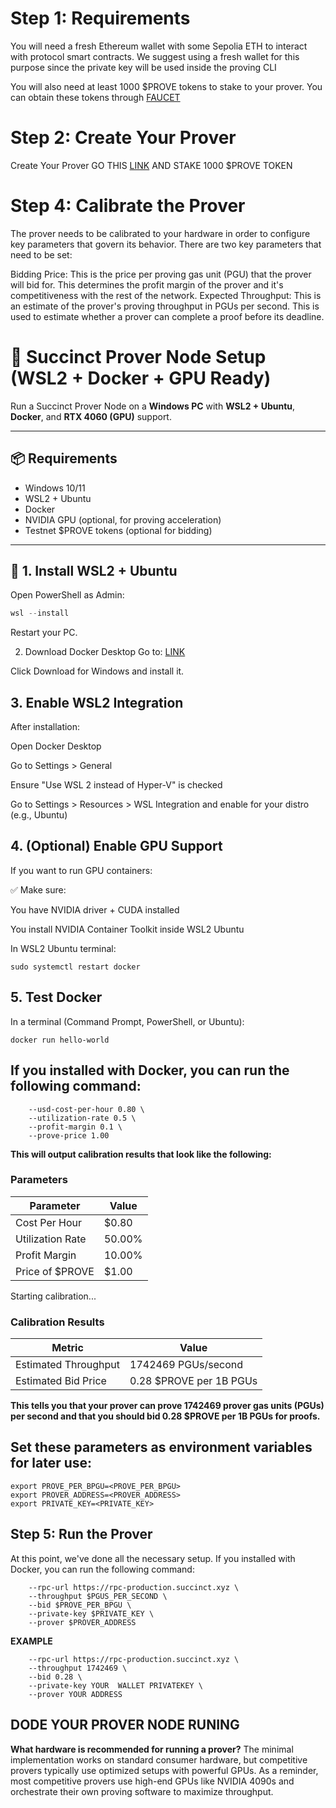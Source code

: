 # Step 1: Requirements
You will need a fresh Ethereum wallet with some Sepolia ETH to interact with protocol smart contracts. We suggest using a fresh wallet for this purpose since the private key will be used inside the proving CLI


You will also need at least 1000 $PROVE tokens to stake to your prover. You can obtain these tokens through [FAUCET](https://docs.google.com/forms/d/e/1FAIpQLSfgTpBL_wMWyyoxT6LxuMhiu-bex0cBg9kRTmxoKw3XOluOCA/viewform)

# Step 2: Create Your Prover

Create Your Prover GO THIS [LINK](https://staking.sepolia.succinct.xyz/prover) AND STAKE 1000 $PROVE TOKEN

# Step 4: Calibrate the Prover
The prover needs to be calibrated to your hardware in order to configure key parameters that govern its behavior. There are two key parameters that need to be set:

Bidding Price: This is the price per proving gas unit (PGU) that the prover will bid for. This determines the profit margin of the prover and it's competitiveness with the rest of the network.
Expected Throughput: This is an estimate of the prover's proving throughput in PGUs per second. This is used to estimate whether a prover can complete a proof before its deadline.


# 🧠 Succinct Prover Node Setup (WSL2 + Docker + GPU Ready)

Run a Succinct Prover Node on a **Windows PC** with **WSL2 + Ubuntu**, **Docker**, and **RTX 4060 (GPU)** support.

---

## 📦 Requirements

- Windows 10/11
- WSL2 + Ubuntu
- Docker
- NVIDIA GPU (optional, for proving acceleration)
- Testnet $PROVE tokens (optional for bidding)

---

## 🚀 1. Install WSL2 + Ubuntu

Open PowerShell as Admin:

```powershell
wsl --install
```
Restart your PC.

2. Download Docker Desktop
Go to: [LINK](https://www.docker.com/products/docker-desktop/)

Click Download for Windows and install it.

## 3. Enable WSL2 Integration
After installation:

Open Docker Desktop

Go to Settings > General

Ensure "Use WSL 2 instead of Hyper-V" is checked

Go to Settings > Resources > WSL Integration and enable for your distro (e.g., Ubuntu)


## 4. (Optional) Enable GPU Support
If you want to run GPU containers:

✅ Make sure:

You have NVIDIA driver + CUDA installed

You install NVIDIA Container Toolkit inside WSL2 Ubuntu

In WSL2 Ubuntu terminal:
```sudo apt update && sudo apt install -y nvidia-container-toolkit
sudo systemctl restart docker
```

## 5. Test Docker
In a terminal (Command Prompt, PowerShell, or Ubuntu):
```docker --version
docker run hello-world
```


## If you installed with Docker, you can run the following command:

```docker run --rm public.ecr.aws/succinct-labs/spn-node:latest-gpu calibrate \
    --usd-cost-per-hour 0.80 \
    --utilization-rate 0.5 \
    --profit-margin 0.1 \
    --prove-price 1.00
```

**This will output calibration results that look like the following:**

### Parameters

| Parameter        | Value  |
|------------------|--------|
| Cost Per Hour    | $0.80  |
| Utilization Rate | 50.00% |
| Profit Margin    | 10.00% |
| Price of $PROVE  | $1.00  |



Starting calibration...

### Calibration Results

| Metric               | Value                   |
|----------------------|-------------------------|
| Estimated Throughput | 1742469 PGUs/second     |
| Estimated Bid Price  | 0.28 $PROVE per 1B PGUs |


**This tells you that your prover can prove 1742469 prover gas units (PGUs) per second and that you should bid 0.28 $PROVE per 1B PGUs for proofs.**

## Set these parameters as environment variables for later use:

```export PGUS_PER_SECOND=<PGUS_PER_SECOND>
export PROVE_PER_BPGU=<PROVE_PER_BPGU>
export PROVER_ADDRESS=<PROVER_ADDRESS>
export PRIVATE_KEY=<PRIVATE_KEY>
```

## Step 5: Run the Prover
At this point, we've done all the necessary setup. If you installed with Docker, you can run the following command:

```docker run --rm public.ecr.aws/succinct-labs/spn-node:latest-gpu prove \
    --rpc-url https://rpc-production.succinct.xyz \
    --throughput $PGUS_PER_SECOND \
    --bid $PROVE_PER_BPGU \
    --private-key $PRIVATE_KEY \
    --prover $PROVER_ADDRESS
```
**EXAMPLE**
```docker run --rm public.ecr.aws/succinct-labs/spn-node:latest-gpu prove \
    --rpc-url https://rpc-production.succinct.xyz \
    --throughput 1742469 \
    --bid 0.28 \
    --private-key YOUR  WALLET PRIVATEKEY \
    --prover YOUR ADDRESS 
```


## DODE YOUR PROVER NODE RUNING

**What hardware is recommended for running a prover?**
The minimal implementation works on standard consumer hardware, but competitive provers typically use optimized setups with powerful GPUs. As a reminder, most competitive provers use high-end GPUs like NVIDIA 4090s and orchestrate their own proving software to maximize throughput.



